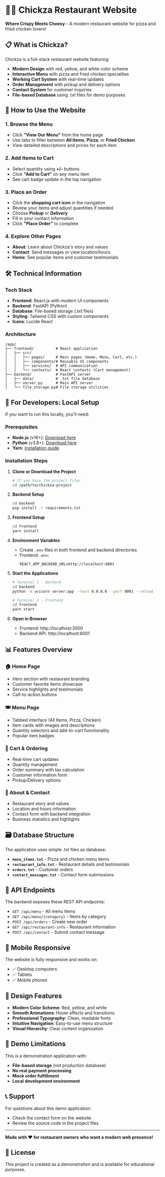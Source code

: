 # 🍕🍗 Chickza Restaurant Website

**Where Crispy Meets Cheesy** - A modern restaurant website for pizza and fried chicken lovers!

## 📋 **What is Chickza?**

Chickza is a full-stack restaurant website featuring:
- **Modern Design** with red, yellow, and white color scheme
- **Interactive Menu** with pizza and fried chicken specialties
- **Working Cart System** with real-time updates
- **Order Management** with pickup and delivery options
- **Contact System** for customer inquiries
- **File-based Database** using .txt files for demo purposes

## 🚀 **How to Use the Website**

### **1. Browse the Menu**
- Click **"View Our Menu"** from the home page
- Use tabs to filter between **All Items**, **Pizza**, or **Fried Chicken**
- View detailed descriptions and prices for each item

### **2. Add Items to Cart**
- Select quantity using **+/-** buttons
- Click **"Add to Cart"** on any menu item
- See cart badge update in the top navigation

### **3. Place an Order**
- Click the **shopping cart icon** in the navigation
- Review your items and adjust quantities if needed
- Choose **Pickup** or **Delivery**
- Fill in your contact information
- Click **"Place Order"** to complete

### **4. Explore Other Pages**
- **About**: Learn about Chickza's story and values
- **Contact**: Send messages or view location/hours
- **Home**: See popular items and customer testimonials

## 🛠 **Technical Information**

### **Tech Stack**
- **Frontend**: React.js with modern UI components
- **Backend**: FastAPI (Python)
- **Database**: File-based storage (.txt files)
- **Styling**: Tailwind CSS with custom components
- **Icons**: Lucide React

### **Architecture**
```
/app/
├── frontend/          # React application
│   ├── src/
│   │   ├── pages/     # Main pages (Home, Menu, Cart, etc.)
│   │   ├── components/# Reusable UI components
│   │   ├── services/  # API communication
│   │   └── contexts/  # React contexts (Cart management)
├── backend/           # FastAPI server
│   ├── data/          # .txt file database
│   ├── server.py      # Main API server
│   └── file_storage.py# File storage utilities
```

## 🔧 **For Developers: Local Setup**

If you want to run this locally, you'll need:

### **Prerequisites**
- **Node.js** (v16+): [Download here](https://nodejs.org/)
- **Python** (v3.8+): [Download here](https://python.org/)
- **Yarn**: [Installation guide](https://yarnpkg.com/getting-started/install)

### **Installation Steps**

1. **Clone or Download the Project**
   ```bash
   # If you have the project files
   cd /path/to/chickza-project
   ```

2. **Backend Setup**
   ```bash
   cd backend
   pip install -r requirements.txt
   ```

3. **Frontend Setup**
   ```bash
   cd frontend
   yarn install
   ```

4. **Environment Variables**
   - Create `.env` files in both frontend and backend directories
   - Frontend `.env`:
     ```
     REACT_APP_BACKEND_URL=http://localhost:8001
     ```

5. **Start the Applications**
   ```bash
   # Terminal 1 - Backend
   cd backend
   python -m uvicorn server:app --host 0.0.0.0 --port 8001 --reload

   # Terminal 2 - Frontend  
   cd frontend
   yarn start
   ```

6. **Open in Browser**
   - Frontend: http://localhost:3000
   - Backend API: http://localhost:8001

## 📊 **Features Overview**

### **🏠 Home Page**
- Hero section with restaurant branding
- Customer favorite items showcase
- Service highlights and testimonials
- Call-to-action buttons

### **🍽 Menu Page**
- Tabbed interface (All Items, Pizza, Chicken)
- Item cards with images and descriptions
- Quantity selectors and add-to-cart functionality
- Popular item badges

### **🛒 Cart & Ordering**
- Real-time cart updates
- Quantity management
- Order summary with tax calculation
- Customer information form
- Pickup/Delivery options

### **📍 About & Contact**
- Restaurant story and values
- Location and hours information
- Contact form with backend integration
- Business statistics and highlights

## 🗃 **Database Structure**

The application uses simple .txt files as database:

- **`menu_items.txt`** - Pizza and chicken menu items
- **`restaurant_info.txt`** - Restaurant details and testimonials
- **`orders.txt`** - Customer orders
- **`contact_messages.txt`** - Contact form submissions

## 🔗 **API Endpoints**

The backend exposes these REST API endpoints:

- `GET /api/menu` - All menu items
- `GET /api/menu/{category}` - Items by category
- `POST /api/orders` - Create new order
- `GET /api/restaurant-info` - Restaurant information
- `POST /api/contact` - Submit contact message

## 📱 **Mobile Responsive**

The website is fully responsive and works on:
- ✅ Desktop computers
- ✅ Tablets
- ✅ Mobile phones

## 🎨 **Design Features**

- **Modern Color Scheme**: Red, yellow, and white
- **Smooth Animations**: Hover effects and transitions
- **Professional Typography**: Clean, readable fonts
- **Intuitive Navigation**: Easy-to-use menu structure
- **Visual Hierarchy**: Clear content organization

## 🚧 **Demo Limitations**

This is a demonstration application with:
- **File-based storage** (not production database)
- **No real payment processing**
- **Mock order fulfillment**
- **Local development environment**

## 📞 **Support**

For questions about this demo application:
- Check the contact form on the website
- Review the source code in the project files

---

**Made with ❤️ for restaurant owners who want a modern web presence!**

## 📄 **License**

This project is created as a demonstration and is available for educational purposes.
